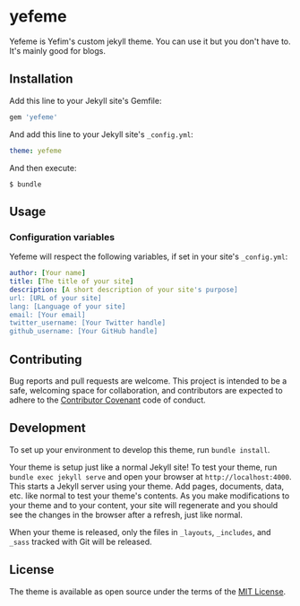 # yefeme

Yefeme is Yefim's custom jekyll theme. You can use it but you don't have to. It's mainly good for blogs.

## Installation

Add this line to your Jekyll site's Gemfile:

```ruby
gem 'yefeme'
```

And add this line to your Jekyll site's `_config.yml`:

```yaml
theme: yefeme
```

And then execute:

    $ bundle

## Usage

### Configuration variables

Yefeme will respect the following variables, if set in your site's `_config.yml`:

``` yaml
author: [Your name]
title: [The title of your site]
description: [A short description of your site's purpose]
url: [URL of your site]
lang: [Language of your site]
email: [Your email]
twitter_username: [Your Twitter handle]
github_username: [Your GitHub handle]
```

## Contributing

Bug reports and pull requests are welcome. This project is intended to be a safe, welcoming space for collaboration, and contributors are expected to adhere to the [Contributor Covenant](http://contributor-covenant.org) code of conduct.

## Development

To set up your environment to develop this theme, run `bundle install`.

Your theme is setup just like a normal Jekyll site! To test your theme, run `bundle exec jekyll serve` and open your browser at `http://localhost:4000`. This starts a Jekyll server using your theme. Add pages, documents, data, etc. like normal to test your theme's contents. As you make modifications to your theme and to your content, your site will regenerate and you should see the changes in the browser after a refresh, just like normal.

When your theme is released, only the files in `_layouts`, `_includes`, and `_sass` tracked with Git will be released.

## License

The theme is available as open source under the terms of the [MIT License](http://opensource.org/licenses/MIT).
